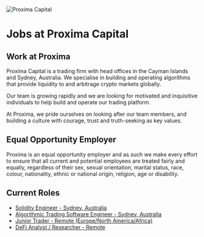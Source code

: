 <!-- markdownlint-disable-next-line MD041 -->
![Proxima Capital](images/Proxima.png "Proxima Capital")

# Jobs at Proxima Capital

## Work at Proxima

Proxima Capital is a trading firm with head offices in the Cayman Islands 
and Sydney, Australia. We specialise in building and operating algorithms
that provide liquidity to and arbitrage crypto markets globally.

Our team is growing rapidly and we are looking for motivated and inquisitive
individuals to help build and operate our trading platform.

At Proxima, we pride ourselves on looking after our team members, and building a
culture with courage, trust and truth-seeking as key values.

## Equal Opportunity Employer

Proxima is an equal opportunity employer and as such we make every effort to
ensure that all current and potential employees are treated fairly and equally,
regardless of their sex, sexual orientation, marital status, race, colour,
nationality, ethnic or national origin, religion, age or disability.

## Current Roles

- [Solidity Engineer - Sydney, Australia](SolidityEngineer.md)
- [Algorithmic Trading Software Engineer - Sydney, Australia](AlgorithmicTradingEngineer.md)
- [Junior Trader - Remote (Europe/North America/Africa)](JuniorTrader.md)
- [DeFi Analyst / Researcher -  Remote](DeFiAnalyst.md)

